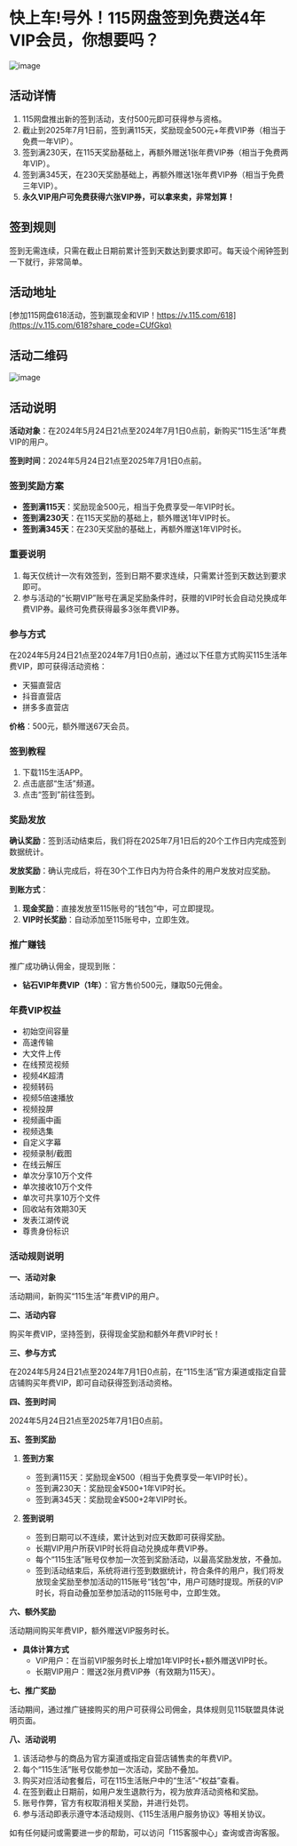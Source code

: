 # 快上车!号外！115网盘签到免费送4年VIP会员，你想要吗？


![image](https://github.com/kaminzihle/115WP-VIP/assets/169995374/527a1f3d-aae6-4dd8-82c4-d80e94659004)

## 活动详情

1. 115网盘推出新的签到活动，支付500元即可获得参与资格。
2. 截止到2025年7月1日前，签到满115天，奖励现金500元+年费VIP券（相当于免费一年VIP）。
3. 签到满230天，在115天奖励基础上，再额外赠送1张年费VIP券（相当于免费两年VIP）。
4. 签到满345天，在230天奖励基础上，再额外赠送1张年费VIP券（相当于免费三年VIP）。
5. **永久VIP用户可免费获得六张VIP券，可以拿来卖，非常划算！**

## 签到规则

签到无需连续，只需在截止日期前累计签到天数达到要求即可。每天设个闹钟签到一下就行，非常简单。


## 活动地址

[参加115网盘618活动，签到赢现金和VIP！https://v.115.com/618](https://v.115.com/618?share_code=CUfGkq)

## 活动二维码

![image](https://github.com/kaminzihle/115WP-VIP/assets/169995374/1085ebde-4eab-4a26-9e8f-63f1126bf96d)

## 活动说明

**活动对象**：在2024年5月24日21点至2024年7月1日0点前，新购买“115生活”年费VIP的用户。

**签到时间**：2024年5月24日21点至2025年7月1日0点前。

### 签到奖励方案

- **签到满115天**：奖励现金500元，相当于免费享受一年VIP时长。
- **签到满230天**：在115天奖励的基础上，额外赠送1年VIP时长。
- **签到满345天**：在230天奖励的基础上，再额外赠送1年VIP时长。

### 重要说明

1. 每天仅统计一次有效签到，签到日期不要求连续，只需累计签到天数达到要求即可。
2. 参与活动的“长期VIP”账号在满足奖励条件时，获赠的VIP时长会自动兑换成年费VIP券。最终可免费获得最多3张年费VIP券。

### 参与方式

在2024年5月24日21点至2024年7月1日0点前，通过以下任意方式购买115生活年费VIP，即可获得活动资格：

- 天猫直营店
- 抖音直营店
- 拼多多直营店

**价格**：500元，额外赠送67天会员。

### 签到教程

1. 下载115生活APP。
2. 点击底部“生活”频道。
3. 点击“签到”前往签到。

### 奖励发放

**确认奖励**：签到活动结束后，我们将在2025年7月1日后的20个工作日内完成签到数据统计。

**发放奖励**：确认完成后，将在30个工作日内为符合条件的用户发放对应奖励。

**到账方式**：

1. **现金奖励**：直接发放至115账号的“钱包”中，可立即提现。
2. **VIP时长奖励**：自动添加至115账号中，立即生效。

### 推广赚钱

推广成功确认佣金，提现到账：

- **钻石VIP年费VIP（1年）**：官方售价500元，赚取50元佣金。

### 年费VIP权益

- 初始空间容量
- 高速传输
- 大文件上传
- 在线预览视频
- 视频4K超清
- 视频转码
- 视频5倍速播放
- 视频投屏
- 视频画中画
- 视频选集
- 自定义字幕
- 视频录制/截图
- 在线云解压
- 单次分享10万个文件
- 单次接收10万个文件
- 单次可共享10万个文件
- 回收站有效期30天
- 发表江湖传说
- 尊贵身份标识

### 活动规则说明

**一、活动对象**

活动期间，新购买“115生活”年费VIP的用户。

**二、活动内容**

购买年费VIP，坚持签到，获得现金奖励和额外年费VIP时长！

**三、参与方式**

在2024年5月24日21点至2024年7月1日0点前，在“115生活”官方渠道或指定自营店铺购买年费VIP，即可自动获得签到活动资格。

**四、签到时间**

2024年5月24日21点至2025年7月1日0点前。

**五、签到奖励**

1. **签到方案**
   - 签到满115天：奖励现金¥500（相当于免费享受一年VIP时长）。
   - 签到满230天：奖励现金¥500+1年VIP时长。
   - 签到满345天：奖励现金¥500+2年VIP时长。

2. **签到说明**
   - 签到日期可以不连续，累计达到对应天数即可获得奖励。
   - 长期VIP用户所获VIP时长将自动兑换成年费VIP券。
   - 每个“115生活”账号仅参加一次签到奖励活动，以最高奖励发放，不叠加。
   - 签到活动结束后，系统将进行签到数据统计，符合条件的用户，我们将发放现金奖励至参加活动的115账号“钱包”中，用户可随时提现。所获的VIP时长，将自动叠加至参加活动的115账号中，立即生效。

**六、额外奖励**

活动期间购买年费VIP，额外赠送VIP服务时长。

- **具体计算方式**
   - VIP用户：在当前VIP服务时长上增加1年VIP时长+额外赠送VIP时长。
   - 长期VIP用户：赠送2张月费VIP券（有效期为115天）。

**七、推广奖励**

活动期间，通过推广链接购买的用户可获得公司佣金，具体规则见115联盟具体说明页面。

**八、活动说明**

1. 该活动参与的商品为官方渠道或指定自营店铺售卖的年费VIP。
2. 每个“115生活”账号仅能参加一次活动，奖励不叠加。
3. 购买对应活动套餐后，可在115生活账户中的“生活”-“权益”查看。
4. 在签到截止日期前，如用户发生退款行为，视为放弃活动资格和奖励。
5. 账号作弊，官方有权取消相关奖励，并进行处罚。
6. 参与活动即表示遵守本活动规则、《115生活用户服务协议》等相关协议。

如有任何疑问或需要进一步的帮助，可以访问「115客服中心」查询或咨询客服。
